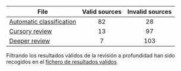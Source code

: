 |File|Valid sources|Invalid sources|
|--|:-:|:-:|
|[Automatic classification](../data/result.csv)|82|28|
|[Cursory review](./cursory_reviewed_result.csv)|13|97|
|[Deeper review](./reviewed_result.csv)|7|103|

Filtrando los resultados válidos de la revisión a profundidad han sido recogidos en el [fichero de resultados validos](./valid_result.csv)